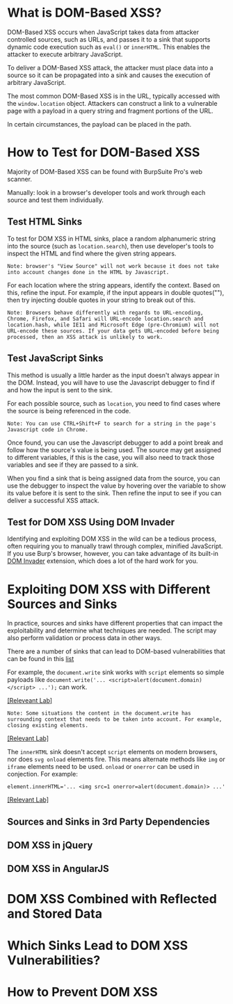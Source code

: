 # What is DOM-Based XSS?
DOM-Based XSS occurs when JavaScript takes data from attacker controlled sources, such as URLs, and passes it to a sink that supports dynamic code execution such as `eval()` or `innerHTML`. This enables the attacker to execute arbitrary JavaScript.

To deliver a DOM-Based XSS attack, the attacker must place data into a source so it can be propagated into a sink and causes the execution of arbitrary JavaScript.

The most common DOM-Based XSS is in the URL, typically accessed with the `window.location` object. Attackers can construct a link to a vulnerable page with a payload in a query string and fragment portions of the URL. 

In certain circumstances, the payload can be placed in the path. 
# How to Test for DOM-Based XSS
Majority of DOM-Based XSS can be found with BurpSuite Pro's web scanner.

Manually: look in a browser's developer tools and work through each source and test them individually.

## Test HTML Sinks
To test for DOM XSS in HTML sinks, place a random alphanumeric string into the source (such as `location.search`), then use developer's tools to inspect the HTML and find where the given string appears. 
```
Note: browser's "View Source" will not work because it does not take into account changes done in the HTML by Javascript.
```
For each location where the string appears, identify the context. Based on this, refine the input. For example, if the input appears in double quotes(""), then try injecting double quotes in your string to break out of this. 
```
Note: Browsers behave differently with regards to URL-encoding, Chrome, Firefox, and Safari will URL-encode location.search and location.hash, while IE11 and Microsoft Edge (pre-Chromium) will not URL-encode these sources. If your data gets URL-encoded before being processed, then an XSS attack is unlikely to work. 
```

## Test JavaScript Sinks
This method is usually a little harder as the input doesn't always appear in the DOM. Instead, you will have to use the Javascript debugger to find if and how the input is sent to the sink. 

For each possible source, such as `location`, you need to find cases where the source is being referenced in the code.
```
Note: You can use CTRL+Shift+F to search for a string in the page's Javascript code in Chrome.
```
Once found, you can use the Javascript debugger to add a point break and follow how the source's value is being used. The source may get assigned to different variables, if this is the case, you will also need to track those variables and see if they are passed to a sink. 

When you find a sink that is being assigned data from the source, you can use the debugger to inspect the value by hovering over the variable to show its value before it is sent to the sink. Then refine the input to see if you can deliver a successful XSS attack.

## Test for DOM XSS Using DOM Invader
Identifying and exploiting DOM XSS in the wild can be a tedious process, often requiring you to manually trawl through complex, minified JavaScript. If you use Burp's browser, however, you can take advantage of its built-in [DOM Invader](https://portswigger.net/burp/documentation/desktop/tools/dom-invader) extension, which does a lot of the hard work for you. 

# Exploiting DOM XSS with Different Sources and Sinks
In practice, sources and sinks have different properties that can impact the exploitability and determine what techniques are needed. The script may also perform validation or process data in other ways. 

There are a number of sinks that can lead to DOM-based vulnerabilities that can be found in this [list](https://portswigger.net/web-security/cross-site-scripting/dom-based#which-sinks-can-lead-to-dom-xss-vulnerabilities)

For example, the `document.write` sink works with `script` elements so simple payloads like `document.write('... <script>alert(document.domain)</script> ...');` can work.

[[Releveant Lab]](/XSS/Lab2_DOMXSSin_document-write_sink/Solution.md)

```
Note: Some situations the content in the document.write has surrounding context that needs to be taken into account. For example, closing existing elements.
```
[[Relevant Lab]](/XSS/Lab3_DOMXSSin_document-write_sink/Solution.md)

The `innerHTML` sink doesn't accept `script` elements on modern browsers, nor does `svg onload` elements fire. This means alternate methods like `img` or `iframe` elements need to be used. `onload` or `onerror` can be used in conjection. For example:
```
element.innerHTML='... <img src=1 onerror=alert(document.domain)> ...'
```
[[Relevant Lab]](/XSS/Lab4_DOMXSSin_innerHTML_sink/Solution.md)

## Sources and Sinks in 3rd Party Dependencies

## DOM XSS in jQuery

## DOM XSS in AngularJS

# DOM XSS Combined with Reflected and Stored Data

# Which Sinks Lead to DOM XSS Vulnerabilities?

# How to Prevent DOM XSS